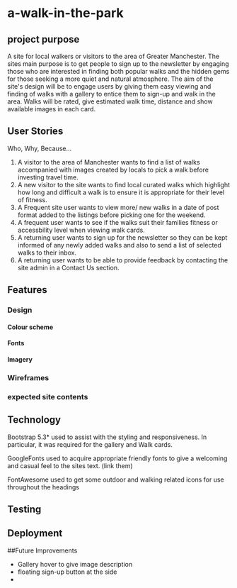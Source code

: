 ﻿# a-walk-in-the-park

## project purpose
 A site for local walkers or visitors to the area of Greater Manchester. The sites main purpose is to get people to sign up to the newsletter by engaging those who are interested in finding both popular walks and the hidden gems for those seeking a more quiet and natural atmosphere. The aim of the site's design will be to engage users by giving them easy viewing and finding of walks with a gallery to entice them to sign-up and walk in the area. Walks will be rated, give estimated walk time, distance and show available images in each card.
## User Stories
Who, Why, Because...

1. A visitor to the area of Manchester wants to find a list of walks accompanied with images created by locals to pick a walk before investing travel time.
2. A new visitor to the site wants to find local curated walks which highlight how long and difficult a walk is to ensure it is appropriate for their level of fitness.
3. A Frequent site user wants to view more/ new walks in a date of post format added to the listings before picking one for the weekend.  
4. A frequent user wants to see if the walks suit their families fitness or accessbility level when viewing walk cards.
5. A returning user wants to sign up for the newsletter so they can be kept informed of any newly added walks and also to send a list of selected walks to their inbox.
6. A returning user wants to be able to provide feedback by contacting the site admin in a Contact Us section.
## Features

### Design
#### Colour scheme
#### Fonts
#### Imagery
### Wireframes
### expected site contents

## Technology
Bootstrap 5.3* used to assist with the styling and responsiveness. In particular, it was required for the gallery and Walk cards.

GoogleFonts used to acquire appropriate friendly fonts to give a welcoming and casual feel to the sites text. (link them)

FontAwesome used to get some outdoor and walking related icons for use throughout the headings 
## Testing

## Deployment

##Future Improvements

* Gallery hover to give image description
* floating sign-up button at the side
*

